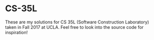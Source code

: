 # CS-35L
These are my solutions for CS 35L (Software Construction Laboratory) taken in Fall 2017 at UCLA. Feel free to look into the source code for inspiration!
